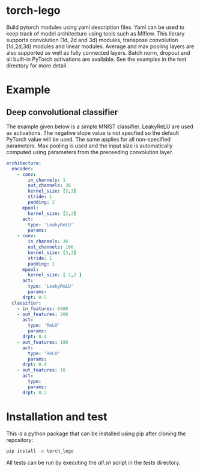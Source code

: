 # torch-lego
Build pytorch modules using yaml description files. Yaml can be used to keep track of model architecture using tools such as Mlflow.
This library supports convolution (1d, 2d and 3d) modules, transpose convolution (1d,2d,3d) modules and linear modules. Average and max pooling layers are also supported as well as fully connected layers. Batch norm, dropout and all built-in PyTorch activations are available. See the examples in the test directory for more detail.

# Example
## Deep convolutional classifier
The example given below is a simple MNIST classifier. LeakyReLU are used as activations. The negative slope value is not specfied so the default PyTorch value will be used. The same applies for all non-specified parameters. Max pooling is used and the input size is automatically computed using parameters from the preceeding convolution layer.

```yaml
architecture:
  encoder:
    - conv:
        in_channels: 1
        out_channels: 36
        kernel_size: [3,3]
        stride: 1
        padding: 2
      mpool:
        kernel_size: [2,2]
      act:
        type: 'LeakyReLU'
        params:
    - conv:
        in_channels: 36
        out_channels: 100
        kernel_size: [3,3]
        stride: 1
        padding: 2
      mpool:
        kernel_size: [ 2,2 ]
      act:
        type: 'LeakyReLU'
        params:
      drpt: 0.5
  classifier:
    - in_features: 6400
    - out_features: 200
      act:
        type: 'ReLU'
        params:
      drpt: 0.4
    - out_features: 100
      act:
        type: 'ReLU'
        params:
      drpt: 0.4
    - out_features: 10
      act:
        type:
        params:
      drpt: 0.2
```


# Installation and test
This is a python package that can be installed using pip after cloning the repository:
```bash
pip install -e torch_lego
```
All tests can be run by executing the *all.sh* script in the *tests* directory.

